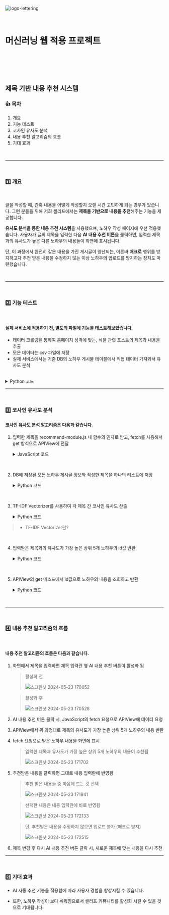 <br>
<br>
<br>

![logo-lettering](https://github.com/DianaKang0123/selleaf/assets/156397873/b5f4c8cd-6d88-4965-9336-ad89f151ba52)
<br>
<br>
<br>

# 머신러닝 웹 적용 프로젝트

<br>
<br>
<br>

<br>

## 제목 기반 내용 추천 시스템

### **👍 목차**

1. 개요
2. 기능 테스트
3. 코사인 유사도 분석
4. 내용 추천 알고리즘의 흐름
5. 기대 효과

<br>

---

<br>

### **1️⃣ 개요**

<br>

글을 작성할 때, 간혹 내용을 어떻게 작성할지 오랜 시간 고민하게 되는 경우가 있습니다. 그런 분들을 위해 저희 셀리프에서는 **제목을 기반으로 내용을 추천**해주는 기능을 제공합니다.

**유사도 분석을 통한 내용 추천 시스템**을 사용했으며, 노하우 작성 페이지에 우선 적용했습니다. 사용자가 글의 제목을 입력한 다음 **AI 내용 추천 버튼**을 클릭하면, 입력한 제목과의 유사도가 높은 다른 노하우의 내용들이 화면에 표시됩니다.

단, 이 과정에서 완전히 같은 내용을 가진 게시글이 양산되는, 이른바 **매크로** 행위를 방지하고자 추천 받은 내용을 수정하지 않는 이상 노하우의 업로드를 방지하는 장치도 마련했습니다.

<br>

---

<br>

### **2️⃣ 기능 테스트**

<br>

#### 실제 서비스에 적용하기 전, 별도의 파일에 기능을 테스트해보았습니다.

- 데이터 크롤링을 통하여 홈페이지 성격에 맞는, 식물 관련 포스트의 제목과 내용을 추출
- 모은 데이터는 csv 파일에 저장
- 실제 서비스에서는 기존 DB의 노하우 게시물 테이블에서 직접 데이터 가져와서 유사도 분석  

<br>

<details>
<summary>Python 코드</summary>

```
        from Tools.scripts.dutree import display
        from urllib.request import urlopen
        from bs4 import BeautifulSoup

        # 제목과 내용을 담을 빈 리스트 하나씩 선언
        title_list = []
        content_list = []

        # 아래의 주소 맨 뒤에 1 ~ 31000까지의 숫자를 넣어, 해당 주소를 데이터 크롤링
        for number in range(1, 31001):
            response = urlopen('https://www.gardening.news/news/articleView.html?idxno='+ str(number))

            # 위에서 크롤링한 정보를 html parser로 해석
            soup = BeautifulSoup(response, 'html.parser')

            # heading 클래스를 가진 h1 태그들 중, 첫 번째 태그 안 텍스트를 가져옴 - 제목
            titles = soup.select('h1', {'class':'heading'})
            if titles:
                title = titles[0].text.strip()
            else:
                title = ''

            # p 태그들 중, 첫 번째 태그 안 텍스트를 가져옴 - 내용
            contents = soup.select('p')
            if contents:
                content = contents[0].text.strip()
            else:
                content = ''

            # 제목과 내용이 둘 다 있고, 내용이 20자 이상일 때만 제목과 내용을 리스트에 추가
            if title != '' and content !='' and len(content) >= 20:
                title_list.append(title)
                content_list.append(content)

            # 만약 중간에 제목, 내용이 6000건 이상이 되면 반복문 탈출
            if len(title_list) >= 6000 and len(content_list) >= 6000:
                break

        # 마지막에는 제목, 내용 리스트 길이 출력
        print(f'제목: {len(title_list)}건')
        print(f'내용: {len(content_list)}건')
```
</details>

---

<br>

### **3️⃣ 코사인 유사도 분석**

#### 코사인 유사도 분석 알고리즘은 다음과 같습니다.

1. 입력한 제목을 recommend-module.js 내 함수의 인자로 받고, fetch를 사용해서 get 방식으로 APIView에 전달

   <details>
   <summary>JavaScript 코드</summary>

   ```
       // 입력한 제목을 바탕으로 AI 추천 내용을 요청하는 모듈
       const recommendService = (() => {
           // 입력받은 제목을 경로에 담아 APIView에 데이터 요청
           const getRecommends = async (title, callback) => {
               const response = await fetch(`/knowhow/content-recommendation/${title}/`,{
                   headers: {'Content-Type': 'application/json;charset=utf-8'}
               });

               // APIView에서 받아온 데이터를 변수에 할당
               const knowhows = await response.json();

               // 콜백 함수를 인자로 받았다면, 콜백 함수에 받아온 데이터의 처리를 넘김
               if (callback) {
                   return callback(knowhows);
               }

               // 콜백 함수를 따로 받지 않았다면, 받아온 id와 내용만 반환
               return knowhows;
           }

           // 객체형태로 반환 - recommendService.getRecommends() 형태로 사용 가능
           return {getRecommends: getRecommends}
       })();
   ```

   </details>

<br>

2. DB에 저장된 모든 노하우 게시글 정보와 작성한 제목을 하나의 리스트에 저장

   <details>
   <summary>Python 코드</summary>

   ```
   # 입력받은 제목과 가장 유사도가 높은 기존 제목 5개의 id를 구해주는 메소드
   def get_similarity_from_title(self, title):
       # tbl_knowhow에서 id랑 knowhow_title만 가져와서 리스트로 변환
       # [(id, 제목), (id, 제목), ...]
       knowhow_title_list = list(Knowhow.objects.values_lis('id', 'knowhow_title'))

       # (None, 입력받은 제목)을 리스트의 맨 뒤에 추가
       new_knowhow = (None, title)
       knowhow_title_list.append(new_knowhow)

   ```

   </details>

<br>

3. TF-IDF Vectorizer를 사용하여 각 제목 간 코사인 유사도 산출

   <details>
   <summary>Python 코드</summary>

   ```
        # TF-IDF Vectorizer 객체 선언
        tfidf_v = TfidfVectorizer()

        # 제목만으로 TF-IDF Vectorizer에 fit
        knowhow_titles = [title for _, title in knowhow_title_list]
        tfidf_metrix = tfidf_v.fit_transform(knowhow_titles)

        # 위에서 fit한 결과의 코사인 유사도 산출
        c_s = cosine_similarity(tfidf_metrix)
   ```

   </details>

> - TF-IDF Vectorizer란?

<br>

4. 입력받은 제목과의 유사도가 가장 높은 상위 5개 노하우의 id값 반환
   <details>
   <summary>Python 코드</summary>

   ```
        # 입력받은 제목과 유사도가 높은 상위 5개의 노하우 슬라이싱
        knowhow_datas = sorted(list(enumerate(c_s[-1])), key=lambda x: x[1], reverse=True)[1:6]

        # (id, 유사도) 중 id만 넣을 빈 리스트 선언
        knowhow_ids = []

        # 가져온 (id, 유사도) 중 id만 리스트에 추가
        for id, _ in knowhow_datas:
            knowhow_ids.append(knowhow_title_list[id][0])

        # id 리스트 반환
        return knowhow_ids

   ```

   </details>

<br>

5. APIView의 get 메소드에서 id값으로 노하우의 내용을 조회하고 반환

   <details>
   <summary> Python 코드</summary>

   ```
   # AI 내용 추천 버튼 누르면 요청되는 API
    def get(self, request, title):
        # id 조회 메소드로 입력한 제목과 유사도가 높은 노하우의 id 값 산출
        similar_kh_ids = self.get_similarity_from_title(title)

        # JS fetch 요청에 반환할 데이터들
        columns = [
            'id',
            'knowhow_content'
        ]

        # 유사도 높은 노하우의 id 값으로 해당 노하우의 내용을 조회
        knowhows = Knowhow.objects.values(*columns).filter(id__in=similar_kh_ids)

        # 요청한 노하우 id와 내용 반환
        return Response(knowhows)

   ```

   </details>

<br>


---

<br>

### **4️⃣ 내용 추천 알고리즘의 흐름**

<br>

#### 내용 추천 알고리즘의 흐름은 다음과 같습니다.

1. 화면에서 제목을 입력하면 제목 입력란 옆 AI 내용 추천 버튼이 활성화 됨

   > 활성화 전
   >
   > ![스크린샷 2024-05-23 170052](https://github.com/NoviceKim/team-selleaf-server/assets/142701341/e4b4e0e1-477b-4d6f-933f-c9d1233edb51)


   > 활성화 후
   >
   > ![스크린샷 2024-05-23 170528](https://github.com/NoviceKim/team-selleaf-server/assets/142701341/f15e58a8-b428-48dc-a56a-495b9c0d223d)


2. AI 내용 추천 버튼 클릭 시, JavaScript의 fetch 요청으로 APIView에 데이터 요청

3. APIView에서 위 과정대로 제목의 유사도가 가장 높은 상위 5개 노하우의 내용 반환
 
4. fetch 요청으로 받은 노하우 내용을 화면에 표시
  
    > 입력한 제목과 유사도가 가장 높은 상위 5개 노하우의 내용이 추천됨
    >
    > ![스크린샷 2024-05-23 171702](https://github.com/NoviceKim/team-selleaf-server/assets/142701341/fde8945d-52df-4ff1-8e05-2ee02eb82e4d)


5. 추천받은 내용을 클릭하면 그대로 내용 입력란에 반영됨


   > 추천 받은 내용들 중 마음에 드는 것 선택
   >
   > ![스크린샷 2024-05-23 171941](https://github.com/NoviceKim/team-selleaf-server/assets/142701341/cbc0edd2-d851-45b9-a757-51d6ea40f925)
   
   > 선택한 내용은 내용 입력란에 바로 반영됨
   >
   > ![스크린샷 2024-05-23 172133](https://github.com/NoviceKim/team-selleaf-server/assets/142701341/c143a16b-efc3-4c56-8615-7857797d61cb)

   > 단, 추천받은 내용을 수정하지 않으면 업로드 불가 (매크로 방지)
   > 
   > ![스크린샷 2024-05-23 172515](https://github.com/NoviceKim/team-selleaf-server/assets/142701341/682159e2-3911-488e-8749-f33f29996f57)


6. 제목 변경 후 다시 AI 내용 추천 버튼 클릭 시, 새로운 제목에 맞는 내용을 다시 추천

---

<br>

### **5️⃣ 기대 효과**

- AI 자동 추천 기능을 적용함에 따라 사용자 경험을 향상시킬 수 있습니다.

- 또한, 노하우 작성이 보다 쉬워짐으로서 셀리프 커뮤니티를 활성화 시킬 수 있을 것으로 기대됩니다.
